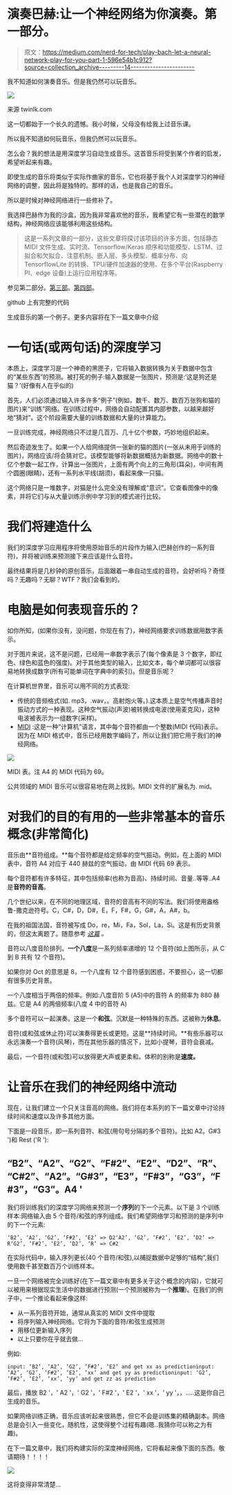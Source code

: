 # 演奏巴赫:让一个神经网络为你演奏。第一部分。

> 原文：<https://medium.com/nerd-for-tech/play-bach-let-a-neural-network-play-for-you-part-1-596e54b1c912?source=collection_archive---------14----------------------->

我不知道如何演奏音乐。但是我仍然可以玩音乐。

![](img/2334d50247003ec2565615a4a3629539.png)

来源 twinlk.com

这一切都始于一个长久的遗憾。我小时候，父母没有给我上过音乐课。

所以我不知道如何玩音乐，但我仍然可以玩音乐。

怎么会？我的想法是用深度学习自动生成音乐。这首音乐将受到某个作者的启发，希望听起来有趣。

即使生成的音乐将类似于实际作曲家的音乐，它也将基于我个人对深度学习的神经网络的调整，因此将是独特的。那样的话，也是我自己的音乐。

所以是时候对神经网络进行一些修补了。

我选择巴赫作为我的沙盒，因为我非常喜欢他的音乐，我希望它有一些潜在的数学结构，神经网络应该能够利用这些结构。

> 这是一系列文章的一部分，这些文章将探讨该项目的许多方面，包括静态 MIDI 文件生成、实时流、Tensorflow/Keras 顺序和功能模型、LSTM、过拟合和欠拟合、注意机制、嵌入层、多头模型、概率分布、向 TensorflowLite 的转换、TPU/硬件加速器的使用、在多个平台(Raspberry PI、edge 设备)上运行应用程序等。

参见第二部分。[第三部](/nerd-for-tech/play-bach-let-a-neural-network-play-for-you-part-3-9f59c9a5d57f)。[第四部](https://pboudalier.medium.com/play-bach-let-a-neural-network-play-for-you-part-4-aec253deb385)。

github 上有完整的代码

生成音乐的第一个例子。更多内容将在下一篇文章中介绍

# 一句话(或两句话)的深度学习

本质上，深度学习是一个神奇的黑匣子，它将输入数据转换为关于数据中包含的“某些东西”的预测。被打死的例子:输入数据是一张图片，预测是:‘这是狗还是猫？’(好像有人在乎似的)

首先，人们必须通过输入许多许多“例子”(例如，数千、数万、数百万张狗和猫的图片)来“训练”网络。在训练过程中，网络会自动配置其内部参数，以越来越好地“猜对”。这个阶段需要大量的训练数据和大量的计算能力。

一旦训练完成，神经网络只不过是几百万、几十亿个参数，巧妙地组织起来。

然后奇迹发生了。如果一个人给网络提供一张新的猫的图片(一张从未用于训练的图片)，网络应该/将会猜对它。该模型能够将新数据概括为新数据。网络中的数十亿个参数一起工作，计算出一张图片，上面有两个向上的三角形(耳朵)，中间有两个圆圈(眼睛)，还有一系列水平线(胡须)，看起来像一只猫。

这个网络只是一堆数字，对猫是什么完全没有理解或“意识”。它查看图像中的像素，并将它们与从大量训练示例中学习到的模式进行比较。

# 我们将建造什么

我们的深度学习应用程序将使用原始音乐的片段作为输入(巴赫创作的一系列音符)，并将被训练来预测接下来应该是什么音符。

最终结果将是几秒钟的原创音乐，后面跟着一串自动生成的音符。会好听吗？奇怪吗？无趣吗？无聊？WTF？我们会看到的。

# 电脑是如何表现音乐的？

如你所知，(如果你没有，没问题，你现在有了)，神经网络要求训练数据用数字表示。

对于图片来说，这不是问题，已经用一串数字表示了(每个像素是 3 个数字，即红色、绿色和蓝色的强度)。对于其他类型的输入，比如文本，每个单词都可以很容易地转换成数字(所有可能单词在字典中的索引)。但是音乐呢？

在计算机世界里，音乐可以用不同的方式表现:

*   传统的音频格式(如. mp3，.wav，。高射炮火等。).这本质上是空气传播声音时振动方式的一种表现。这种空气振动(声波)被转换成电波(使用麦克风)，这种电波被表示为一组数字(采样)。
*   [MIDI](https://en.wikipedia.org/wiki/MIDI) :这是一种“计算机”语言，其中每个音符都由一个整数(MIDI 代码)表示。因为在 MIDI 格式中，音乐已经用数字编码了，所以让我们把它用于我们的神经网络。

![](img/8ab24c81cb6874ee25e16ada0f51a470.png)

MIDI 表。注 A4 的 MIDI 代码为 69。

公共领域的 MIDI 音乐可以很容易地在网上找到。MIDI 文件的扩展名为. mid。

# 对我们的目的有用的一些非常基本的音乐概念(非常简化)

音乐由**音符组成。**每个音符都是给定频率的空气振动。例如，在上面的 MIDI 表中，音符 A4 对应于 440 赫兹的空气振动，由 MIDI 代码 69 表示。

每个音符都有许多特征，其中包括频率(也称为音高)、持续时间、音量..等等..A4 是**音符的音高**。

几个世纪以来，在不同的地理区域，音符的音高有不同的写法。我们将使用盎格鲁-撒克逊符号。C，C#，D，D#，E，F，F#，G，G#，A，A#，b。

在我的祖国法国，音符被写成 Do，re，Mi，Fa，Sol，La，Si。这是有历史背景的，但这太离题了。随意参考 [*这篇*](https://en.wikipedia.org/wiki/Solf%C3%A8ge) *。*

音符以八度音阶排列。**一个八度**是一系列频率递增的 12 个音符(如上图所示，从 C 到 B 共有 12 个音符)。

如果你对 Oct 的意思是 8，一个八度有 12 个音符感到困惑，不要担心，这一切都有很多历史背景。

一个八度相当于两倍的频率。例如:八度音阶 5 (A5)中的音符 A 的频率为 880 赫兹。它是 A4 的两倍频率(八度 4 中的音符 A)

多个音符可以一起演奏。这是一个**和弦**。沉默是一种特殊的东西。这被称为**休息**。

音符(或和弦或休止符)可以演奏得更长或更短。这是**持续时间。**有些乐器可以永远演奏一个音符(风琴)，而在其他乐器的情况下，比如小提琴，音符会衰减。

最后，一个音符(或和弦)可以放得更大声或更柔和。体积的别称是**速度。**

# 让音乐在我们的神经网络中流动

现在，让我们建立一个只关注音高的网络。我们将在本系列的下一篇文章中讨论持续时间和速度以及许多其他方面。

下面是一段音乐，即一系列音符、和弦(用句号分隔的多个音符)。比如 A2。G#3 ')和 Rest ('R '):

## “B2”、“A2”、“G2”、“F#2”、“E2”、“D2”、“R”、“C#2”、“A2”。“G#3”，“E3”，“F#3”，“G3”，“F#3”，“G3”。A4 '

我们将训练我们的深度学习网络来预测一个**序列**的下一个元素。以下是 3 个训练样本:网络输入由 5 个音符/和弦的序列组成。我们希望网络学习和预测的是序列中的下一个元素:

```
‘B2’, ‘A2’, ‘G2’, ‘F#2’, ‘E2’ => D2‘A2’, ‘G2’, ‘F#2’, ‘E2’, ‘D2’ => R‘G2’, ‘F#2’, ‘E2’, ‘D2’, ‘R’ => C#2
```

在实际代码中，输入序列更长(40 个音符/和弦),以捕捉数据中足够的“结构”,我们使用数千甚至数百万个训练样本。

一旦一个网络被完全训练好(在下一篇文章中有更多关于这个概念的内容)，它就可以被用来根据现实生活中的数据进行预测(一个预测被称为一个**推理**)。在我们的例子中，一个推论看起来像这样:

*   从一系列音符开始，通常从真实的 MIDI 文件中提取
*   将序列输入神经网络。它将为下面的音符/和弦生成预测
*   用移位更新输入序列
*   以上只要你在乎就去做…

例如:

```
input: ‘B2’, ‘A2’, ‘G2’, ‘F#2’, ‘E2’ and get xx as predictioninput: ‘A2’, ‘G2’, ‘F#2’, ‘E2’, ‘xx’ and get yy as predictioninput: ‘G2’, ‘F#2’, ‘E2’, ‘xx’, ‘yy’ and get zz as prediction
```

最后，播放 B2 '，' A2 '，' G2 '，' F#2 '，' E2 '，' xx '，' yy '，，…..这是你自己生成的音乐。

如果网络训练正确，音乐应该听起来很熟悉，但它不会是训练集的精确副本。网络总是会引入一些变化，随机性，这使得整个过程有趣(嗯..我猜你可以称之为有趣)。

在下一篇文章中，我们将构建实际的深度神经网络，它将看起来像下面的东西。敬请期待！！！！

![](img/6b21bacdf6312c18d01735eec621256a.png)

这将变得非常清楚…